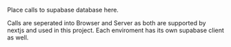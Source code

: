 Place calls to supabase database here.

Calls are seperated into Browser and Server as both are supported by nextjs and used in this project.
Each enviroment has its own supabase client as well.
